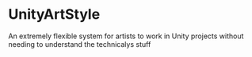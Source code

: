 # UnityArtStyle
An extremely flexible system for artists to work in Unity projects without needing to understand the technicalys stuff
